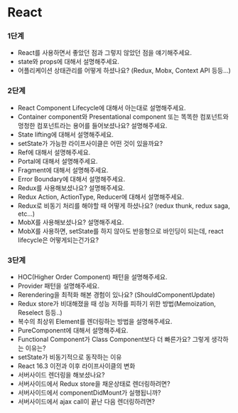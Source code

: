 # React

### 1단계
- React를 사용하면서 좋았던 점과 그렇지 않았던 점을 얘기해주세요.
- state와 props에 대해서 설명해주세요.
- 어플리케이션 상태관리를 어떻게 하셨나요? (Redux, Mobx, Context API 등등...)

### 2단계
- React Component Lifecycle에 대해서 아는대로 설명해주세요.
- Container component와 Presentational component 또는 똑똑한 컴포넌트와 멍청한 컴포넌트라는 용어를 들어보셨나요? 설명해주세요.
- State lifting에 대해서 설명해주세요.
- setState가 가능한 라이프사이클은 어떤 것이 있을까요?
- Ref에 대해서 설명해주세요.
- Portal에 대해서 설명해주세요.
- Fragment에 대해서 설명해주세요.
- Error Boundary에 대해서 설명해주세요.
- Redux를 사용해보셨나요? 설명해주세요.
- Redux Action, ActionType, Reducer에 대해서 설명해주세요.
- Redux로 비동기 처리를 해야할 때 어떻게 하셨나요? (redux thunk, redux saga, etc...)
- MobX를 사용해보셨나요? 설명해주세요.
- MobX를 사용하면, setState를 하지 않아도 반응형으로 바인딩이 되는데, react lifecycle은 어떻게되는건가요?

### 3단계

- HOC(Higher Order Component) 패턴을 설명해주세요.
- Provider 패턴을 설명해주세요.
- Rerendering을 최적화 해본 경험이 있나요? (ShouldComponentUpdate)
- Redux store가 비대해졌을 때 성능 저하를 피하기 위한 방법(Memoization, Reselect 등등..)
- 복수의 최상위 Element를  렌더링하는 방법을 설명해주세요.
- PureComponent에 대해서 설명해주세요.
- Functional Component가 Class Component보다 더 빠른가요? 그렇게 생각하는 이유는?
- setState가 비동기적으로 동작하는 이유
- React 16.3 이전과 이후 라이프사이클의 변화
- 서버사이드 렌더링을 해보셨나요?
- 서버사이드에서 Redux store을 채운상태로 렌더링하려면?
- 서버사이드에서 componentDidMount가 실행됩니까?
- 서버사이드에서 ajax call이 끝난 다음 렌더링하려면?
